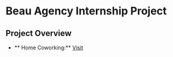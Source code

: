 # Beau Agency Internship Project

## Project Overview

- ** Home Coworking:** [Visit](https://home-coworking.vercel.app/)

